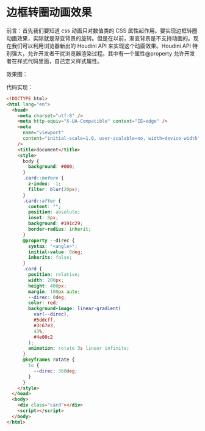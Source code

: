 # 边框转圈动画效果

前言：首先我们要知道 css 动画只对数值类的 CSS 属性起作用。要实现边框转圈动画效果，实际就是渐变背景的旋转。但是在以前，渐变背景是不支持动画的。现在我们可以利用浏览器新出的 Houdini API 来实现这个动画效果。Houdini API 特别强大，允许开发者干扰浏览器渲染过程。其中有一个属性@property 允许开发者在样式代码里面，自己定义样式属性。

效果图：

<!-- 1 -->

代码实现：

```html
<!DOCTYPE html>
<html lang="en">
  <head>
    <meta charset="utf-8" />
    <meta http-equiv="X-UA-Compatible" content="IE=edge" />
    <meta
      name="viewport"
      content="initial-scale=1.0, user-scalable=no, width=device-width"
    />
    <title>document</title>
    <style>
      body {
        background: #000;
      }
      .card::before {
        z-index: -1;
        filter: blur(20px);
      }
      .card::after {
        content: "";
        position: absolute;
        inset: 8px;
        background: #191c29;
        border-radius: inherit;
      }
      @property --direc {
        syntax: "<angle>";
        initial-value: 0deg;
        inherits: false;
      }
      .card {
        position: relative;
        width: 200px;
        height: 400px;
        margin: 100px auto;
        --direc: 0deg;
        color: red;
        background-image: linear-gradient(
          var(--direc),
          #5ddcff,
          #3c67e3,
          43%,
          #4e00c2
        );
        animation: rotate 3s linear infinite;
      }
      @keyframes rotate {
        to {
          --direc: 360deg;
        }
      }
    </style>
  </head>
  <body>
    <div class="card"></div>
    <script></script>
  </body>
</html>
```
